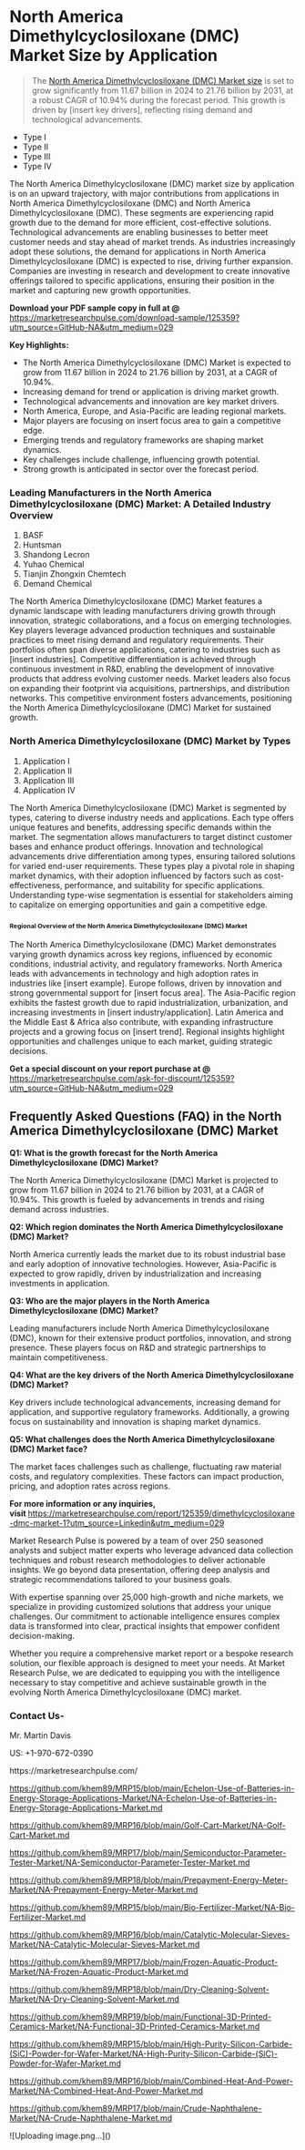 <h1>North America Dimethylcyclosiloxane (DMC) Market&nbsp;Size by Application</h1><blockquote><p>The <a href="https://marketresearchpulse.com/download-sample/125359?utm_source=GitHub-NA&amp;utm_medium=029">North America Dimethylcyclosiloxane (DMC) Market size</a> is set to grow significantly from 11.67 billion in 2024 to 21.76 billion by 2031, at a robust CAGR of 10.94% during the forecast period. This growth is driven by [insert key drivers], reflecting rising demand and technological advancements.</p></blockquote><ul><li>Type I<li> Type II<li> Type III<li> Type IV</li></ul><p>The North America Dimethylcyclosiloxane (DMC) market size by application is on an upward trajectory, with major contributions from applications in North America Dimethylcyclosiloxane (DMC) and North America Dimethylcyclosiloxane (DMC). These segments are experiencing rapid growth due to the demand for more efficient, cost-effective solutions. Technological advancements are enabling businesses to better meet customer needs and stay ahead of market trends. As industries increasingly adopt these solutions, the demand for applications in North America Dimethylcyclosiloxane (DMC) is expected to rise, driving further expansion. Companies are investing in research and development to create innovative offerings tailored to specific applications, ensuring their position in the market and capturing new growth opportunities.</p><p><strong>Download your PDF sample copy in full at @ </strong><a href="https://marketresearchpulse.com/download-sample/125359?utm_source=GitHub-NA&amp;utm_medium=029">https://marketresearchpulse.com/download-sample/125359?utm_source=GitHub-NA&amp;utm_medium=029</a></p><p><strong>Key Highlights: </strong></p><ul><li>The North America Dimethylcyclosiloxane (DMC) Market is expected to grow from 11.67 billion in 2024 to 21.76 billion by 2031, at a CAGR of 10.94%.</li><li>Increasing demand for trend or application is driving market growth.</li><li>Technological advancements and innovation are key market drivers.</li><li>North America, Europe, and Asia-Pacific are leading regional markets.</li><li>Major players are focusing on insert focus area to gain a competitive edge.</li><li>Emerging trends and regulatory frameworks are shaping market dynamics.</li><li>Key challenges include challenge, influencing growth potential.</li><li>Strong growth is anticipated in sector over the forecast period.</li></ul><h3>Leading Manufacturers in the North America Dimethylcyclosiloxane (DMC) Market: A Detailed Industry Overview</h3><ol><li>BASF</li><li>Huntsman</li><li>Shandong Lecron</li><li>Yuhao Chemical</li><li>Tianjin Zhongxin Chemtech</li><li>Demand Chemical</li></ol><div class="flex max-w-full flex-col flex-grow"><div class="min-h-8 text-message flex w-full flex-col items-end gap-2 whitespace-normal break-words [.text-message+&amp;]:mt-5" dir="auto" data-message-author-role="assistant" data-message-id="fd8432e4-4910-450d-b182-61b7bfb0a01f" data-message-model-slug="gpt-4o"><div class="flex w-full flex-col gap-1 empty:hidden first:pt-[3px]"><div class="markdown prose w-full break-words dark:prose-invert light"><p>The North America Dimethylcyclosiloxane (DMC) Market features a dynamic landscape with leading manufacturers driving growth through innovation, strategic collaborations, and a focus on emerging technologies. Key players leverage advanced production techniques and sustainable practices to meet rising demand and regulatory requirements. Their portfolios often span diverse applications, catering to industries such as [insert industries]. Competitive differentiation is achieved through continuous investment in R&amp;D, enabling the development of innovative products that address evolving customer needs. Market leaders also focus on expanding their footprint via acquisitions, partnerships, and distribution networks. This competitive environment fosters advancements, positioning the North America Dimethylcyclosiloxane (DMC) Market for sustained growth.</p></div></div></div></div><h3>North America Dimethylcyclosiloxane (DMC) Market by Types</h3><ol><li>Application I<li> Application II<li> Application III<li> Application IV</li></ol><div class="flex max-w-full flex-col flex-grow"><div class="min-h-8 text-message flex w-full flex-col items-end gap-2 whitespace-normal break-words [.text-message+&amp;]:mt-5" dir="auto" data-message-author-role="assistant" data-message-id="084470be-0bb7-4664-bddf-5156b4f41249" data-message-model-slug="gpt-4o-mini"><div class="flex w-full flex-col gap-1 empty:hidden first:pt-[3px]"><div class="markdown prose w-full break-words dark:prose-invert light"><p>The North America Dimethylcyclosiloxane (DMC) Market is segmented by types, catering to diverse industry needs and applications. Each type offers unique features and benefits, addressing specific demands within the market. The segmentation allows manufacturers to target distinct customer bases and enhance product offerings. Innovation and technological advancements drive differentiation among types, ensuring tailored solutions for varied end-user requirements. These types play a pivotal role in shaping market dynamics, with their adoption influenced by factors such as cost-effectiveness, performance, and suitability for specific applications. Understanding type-wise segmentation is essential for stakeholders aiming to capitalize on emerging opportunities and gain a competitive edge.</p></div></div></div></div><h3><span style="font-size: 11px;">Regional Overview of the North America Dimethylcyclosiloxane (DMC) Market</span></h3><div class="flex max-w-full flex-col flex-grow"><div class="min-h-8 text-message flex w-full flex-col items-end gap-2 whitespace-normal break-words [.text-message+&amp;]:mt-5" dir="auto" data-message-author-role="assistant" data-message-id="e9038762-ce64-4e30-91c9-9bd413514231" data-message-model-slug="gpt-4o-mini"><div class="flex w-full flex-col gap-1 empty:hidden first:pt-[3px]"><div class="markdown prose w-full break-words dark:prose-invert light"><p>The North America Dimethylcyclosiloxane (DMC) Market demonstrates varying growth dynamics across key regions, influenced by economic conditions, industrial activity, and regulatory frameworks. North America leads with advancements in technology and high adoption rates in industries like [insert example]. Europe follows, driven by innovation and strong governmental support for [insert focus area]. The Asia-Pacific region exhibits the fastest growth due to rapid industrialization, urbanization, and increasing investments in [insert industry/application]. Latin America and the Middle East &amp; Africa also contribute, with expanding infrastructure projects and a growing focus on [insert trend]. Regional insights highlight opportunities and challenges unique to each market, guiding strategic decisions.</p></div></div></div></div><p><strong>Get a special discount on your report purchase at @ </strong><a href="https://marketresearchpulse.com/ask-for-discount/125359?utm_source=GitHub-NA&amp;utm_medium=029">https://marketresearchpulse.com/ask-for-discount/125359?utm_source=GitHub-NA&amp;utm_medium=029</a></p><h2>Frequently Asked Questions (FAQ) in the North America Dimethylcyclosiloxane (DMC) Market</h2><p><strong>Q1: What is the growth forecast for the North America Dimethylcyclosiloxane (DMC) Market?</strong></p><p>The North America Dimethylcyclosiloxane (DMC) Market is projected to grow from 11.67 billion in 2024 to 21.76 billion by 2031, at a CAGR of 10.94%. This growth is fueled by advancements in trends and rising demand across industries.</p><p><strong>Q2: Which region dominates the North America Dimethylcyclosiloxane (DMC) Market?</strong></p><p>North America currently leads the market due to its robust industrial base and early adoption of innovative technologies. However, Asia-Pacific is expected to grow rapidly, driven by industrialization and increasing investments in application.</p><p><strong>Q3: Who are the major players in the North America Dimethylcyclosiloxane (DMC) Market?</strong></p><p>Leading manufacturers include North America Dimethylcyclosiloxane (DMC), known for their extensive product portfolios, innovation, and strong presence. These players focus on R&amp;D and strategic partnerships to maintain competitiveness.</p><p><strong>Q4: What are the key drivers of the North America Dimethylcyclosiloxane (DMC) Market?</strong></p><p>Key drivers include technological advancements, increasing demand for application, and supportive regulatory frameworks. Additionally, a growing focus on sustainability and innovation is shaping market dynamics.</p><p><strong>Q5: What challenges does the North America Dimethylcyclosiloxane (DMC) Market face?</strong></p><p>The market faces challenges such as challenge, fluctuating raw material costs, and regulatory complexities. These factors can impact production, pricing, and adoption rates across regions.</p><p><strong>For more information or any inquiries, visit&nbsp;</strong><a href="https://marketresearchpulse.com/report/125359/dimethylcyclosiloxane-dmc-market-1?utm_source=Linkedin&utm_medium=029">https://marketresearchpulse.com/report/125359/dimethylcyclosiloxane-dmc-market-1?utm_source=Linkedin&utm_medium=029</a></p><p>Market Research Pulse is powered by a team of over 250 seasoned analysts and subject matter experts who leverage advanced data collection techniques and robust research methodologies to deliver actionable insights. We go beyond data presentation, offering deep analysis and strategic recommendations tailored to your business goals.</p><p>With expertise spanning over 25,000 high-growth and niche markets, we specialize in providing customized solutions that address your unique challenges. Our commitment to actionable intelligence ensures complex data is transformed into clear, practical insights that empower confident decision-making.</p><p>Whether you require a comprehensive market report or a bespoke research solution, our flexible approach is designed to meet your needs. At Market Research Pulse, we are dedicated to equipping you with the intelligence necessary to stay competitive and achieve sustainable growth in the evolving North America Dimethylcyclosiloxane (DMC) market.</p><h3><strong>Contact Us-</strong></h3><p>Mr. Martin Davis</p><p>US: +1-970-672-0390</p><p>https://marketresearchpulse.com/</p><p><a href="https://github.com/khem89/MRP15/blob/main/Echelon-Use-of-Batteries-in-Energy-Storage-Applications-Market/NA-Echelon-Use-of-Batteries-in-Energy-Storage-Applications-Market.md">https://github.com/khem89/MRP15/blob/main/Echelon-Use-of-Batteries-in-Energy-Storage-Applications-Market/NA-Echelon-Use-of-Batteries-in-Energy-Storage-Applications-Market.md</a></p><p><a href="https://github.com/khem89/MRP16/blob/main/Golf-Cart-Market/NA-Golf-Cart-Market.md">https://github.com/khem89/MRP16/blob/main/Golf-Cart-Market/NA-Golf-Cart-Market.md</a></p><p><a href="https://github.com/khem89/MRP17/blob/main/Semiconductor-Parameter-Tester-Market/NA-Semiconductor-Parameter-Tester-Market.md">https://github.com/khem89/MRP17/blob/main/Semiconductor-Parameter-Tester-Market/NA-Semiconductor-Parameter-Tester-Market.md</a></p><p><a href="https://github.com/khem89/MRP18/blob/main/Prepayment-Energy-Meter-Market/NA-Prepayment-Energy-Meter-Market.md">https://github.com/khem89/MRP18/blob/main/Prepayment-Energy-Meter-Market/NA-Prepayment-Energy-Meter-Market.md</a></p><p><a href="https://github.com/khem89/MRP15/blob/main/Bio-Fertilizer-Market/NA-Bio-Fertilizer-Market.md">https://github.com/khem89/MRP15/blob/main/Bio-Fertilizer-Market/NA-Bio-Fertilizer-Market.md</a></p><p><a href="https://github.com/khem89/MRP16/blob/main/Catalytic-Molecular-Sieves-Market/NA-Catalytic-Molecular-Sieves-Market.md">https://github.com/khem89/MRP16/blob/main/Catalytic-Molecular-Sieves-Market/NA-Catalytic-Molecular-Sieves-Market.md</a></p><p><a href="https://github.com/khem89/MRP17/blob/main/Frozen-Aquatic-Product-Market/NA-Frozen-Aquatic-Product-Market.md">https://github.com/khem89/MRP17/blob/main/Frozen-Aquatic-Product-Market/NA-Frozen-Aquatic-Product-Market.md</a></p><p><a href="https://github.com/khem89/MRP18/blob/main/Dry-Cleaning-Solvent-Market/NA-Dry-Cleaning-Solvent-Market.md">https://github.com/khem89/MRP18/blob/main/Dry-Cleaning-Solvent-Market/NA-Dry-Cleaning-Solvent-Market.md</a></p><p><a href="https://github.com/khem89/MRP19/blob/main/Functional-3D-Printed-Ceramics-Market/NA-Functional-3D-Printed-Ceramics-Market.md">https://github.com/khem89/MRP19/blob/main/Functional-3D-Printed-Ceramics-Market/NA-Functional-3D-Printed-Ceramics-Market.md</a></p><p><a href="https://github.com/khem89/MRP15/blob/main/High-Purity-Silicon-Carbide-(SiC)-Powder-for-Wafer-Market/NA-High-Purity-Silicon-Carbide-(SiC)-Powder-for-Wafer-Market.md">https://github.com/khem89/MRP15/blob/main/High-Purity-Silicon-Carbide-(SiC)-Powder-for-Wafer-Market/NA-High-Purity-Silicon-Carbide-(SiC)-Powder-for-Wafer-Market.md</a></p><p><a href="https://github.com/khem89/MRP16/blob/main/Combined-Heat-And-Power-Market/NA-Combined-Heat-And-Power-Market.md">https://github.com/khem89/MRP16/blob/main/Combined-Heat-And-Power-Market/NA-Combined-Heat-And-Power-Market.md</a></p><p><a href="https://github.com/khem89/MRP17/blob/main/Crude-Naphthalene-Market/NA-Crude-Naphthalene-Market.md">https://github.com/khem89/MRP17/blob/main/Crude-Naphthalene-Market/NA-Crude-Naphthalene-Market.md</a></p>
![Uploading image.png…]()
